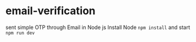 # email-verification
sent simple OTP through Email in Node js
Install Node `npm install` and start `npm run dev`
